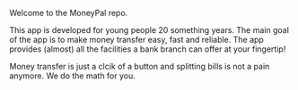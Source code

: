 Welcome to the MoneyPal repo.

This app is developed for young people 20 something years.
The main goal of the app is to make money transfer easy, fast and reliable.
The app provides (almost) all the facilities a bank branch can offer at your fingertip!

Money transfer is just a clcik of a button and splitting bills is not a pain anymore. We do the math for you.
